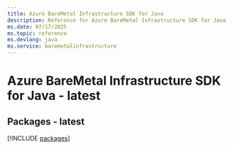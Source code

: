 ```yaml
---
title: Azure BareMetal Infrastructure SDK for Java
description: Reference for Azure BareMetal Infrastructure SDK for Java
ms.date: 07/17/2025
ms.topic: reference
ms.devlang: java
ms.service: baremetalinfrastructure
---
```

# Azure BareMetal Infrastructure SDK for Java - latest
## Packages - latest
[!INCLUDE [packages](baremetal-infrastructure-index.md)]